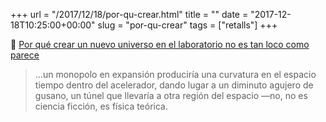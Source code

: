 +++
url = "/2017/12/18/por-qu-crear.html"
title = ""
date = "2017-12-18T10:25:00+00:00"
slug = "por-qu-crear"
tags = ["retalls"]
+++

📎 [Por qué crear un nuevo universo en el laboratorio no es tan loco como parece](http://www.eldiario.es/hojaderouter/ciencia/inflacion_cosmica-andrei_linde-big_bang-monopolo_magnetico-LHC-microuniverso_0_718478497.html)

> …un monopolo en expansión produciría una curvatura en el espacio tiempo dentro del acelerador, dando lugar a un diminuto agujero de gusano, un túnel que llevaría a otra región del espacio —no, no es ciencia ficción, es física teórica.
